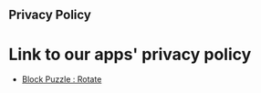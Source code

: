 ## Privacy Policy

# Link to our apps' privacy policy

*   [Block Puzzle : Rotate](https://re-studio-inc.github.io/PrivacyPolicies/BlockPuzzle-Rotate/)
